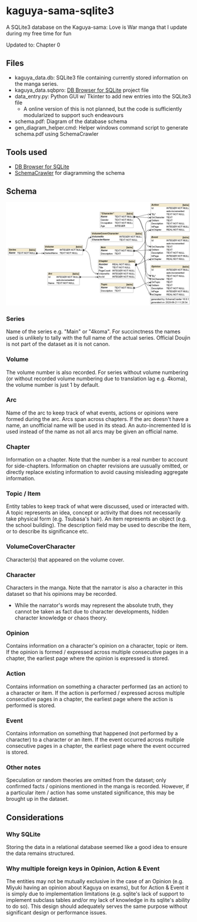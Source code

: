 # kaguya-sama-sqlite3
A SQLite3 database on the Kaguya-sama: Love is War manga that I update during my free time for fun

Updated to: Chapter 0

Files
---

* kaguya_data.db:  SQLite3 file containing currently stored information on the manga series.
* kaguya_data.sqbpro: [DB Browser for SQLite](https://sqlitebrowser.org/) project file
* data_entry.py: Python GUI w/ Tkinter to add new entries into the SQLite3 file
    * A online version of this is not planned, but the code is sufficiently modularized to support such endeavours
* schema.pdf: Diagram of the database schema
* gen_diagram_helper.cmd: Helper windows command script to generate schema.pdf using SchemaCrawler

Tools used
---
* [DB Browser for SQLite](https://sqlitebrowser.org/)
* [SchemaCrawler](https://www.schemacrawler.com/diagramming.html) for diagramming the schema

Schema
---
![Image of schema](./schema.png)

### Series
Name of the series e.g. "Main" or "4koma". For succinctness the names used is unlikely to tally with the full name of the actual series. Official Doujin is not part of the dataset as it is not canon.

### Volume
The volume number is also recorded. For series without volume numbering (or without recorded volume numbering due to translation lag e.g. 4koma), the volume number is just 1 by default.

### Arc
Name of the arc to keep track of what events, actions or opinions were formed during the arc. Arcs span across chapters. If the arc doesn't have a name, an unofficial name will be used in its stead. An auto-incremented Id is used instead of the name as not all arcs may be given an official name.

### Chapter
Information on a chapter. Note that the number is a real number to account for side-chapters. Information on chapter revisions are uusually omitted, or directly replace existing information to avoid causing misleading aggregate information.

### Topic / Item
Entity tables to keep track of what were discussed, used or interacted with. A topic represents an idea, concept or activity that does not necessarily take physical form (e.g. Tsubasa's hair). An item represents an object (e.g. the school building). The description field may be used to describe the item, or to describe its significance etc.

### VolumeCoverCharacter
Character(s) that appeared on the volume cover.

### Character
Characters in the manga. Note that the narrator is also a character in this dataset so that his opinions may be recorded.
* While the narrator's words may represent the absolute truth, they cannot be taken as fact due to character developments, hidden character knowledge or chaos theory.

### Opinion
Contains information on a character's opinion on a character, topic or item. If the opinion is formed / expressed across multiple consecutive pages in a chapter, the earliest page where the opinion is expressed is stored.

### Action
Contains information on something a character performed (as an action) to a character or item.  If the action is performed / expressed across multiple consecutive pages in a chapter, the earliest page where the action is performed is stored.

### Event
Contains information on something that happened (not performed by a character) to a character or an item. If the event occurred across multiple consecutive pages in a chapter, the earliest page where the event occurred is stored.

### Other notes
Speculation or random theories are omitted from the dataset; only confirmed facts / opinions mentioned in the manga is recorded. However, if a particular item / action has some unstated significance, this may be brought up in the dataset.

Considerations
---
### Why SQLite
Storing the data in a relational database seemed like a good idea to ensure the data remains structured.

### Why multiple foreign keys in Opinion, Action & Event
The entities may not be mutually exclusive in the case of an Opinion (e.g. Miyuki having an opinion about Kaguya on exams),  but for Action & Event it is simply due to implementation limitations (e.g. sqlite's lack of support to implement subclass tables and/or my lack of knowledge in its sqlite's ability to do so). This design should adequately serves the same purpose without significant design or performance issues.